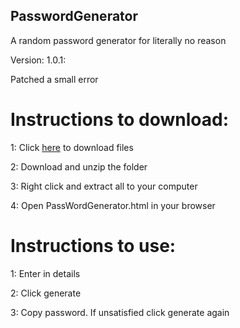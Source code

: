 ## PasswordGenerator
A random password generator for literally no reason

Version: 1.0.1:

Patched a small error


# Instructions to download:

1: Click [here](https://download-directory.github.io/?url=https%3A%2F%2Fgithub.com%2FImeanbusiness%2FPasswordGenerator%2Ftree%2Fmain%2FPGCode) to download files

2: Download and unzip the folder

3: Right click and extract all to your computer

4: Open PassWordGenerator.html in your browser

# Instructions to use:

1: Enter in details

2: Click generate

3: Copy password. If unsatisfied click generate again
